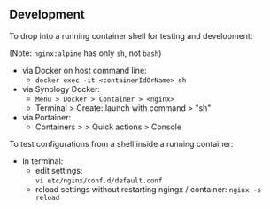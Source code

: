 ## Development

To drop into a running container shell for testing and development:

(Note: `nginx:alpine` has only `sh`, not `bash`)

-  via Docker on host command line:
   -  `docker exec -it <containerIdOrName> sh`
-  via Synology Docker:
   -  `Menu > Docker > Container > <nginx>`
   -  Terminal > Create: launch with command > "sh"
-  via Portainer:
   -  Containers > <nginx> > Quick actions > Console

To test configurations from a shell inside a running container:

-  In terminal:
   -  edit settings:  
	     `vi etc/nginx/conf.d/default.conf`
   -  reload settings without restarting ngingx / container:
      `nginx -s reload`

